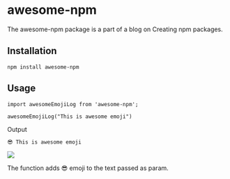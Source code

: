 # awesome-npm

The awesome-npm package is a part of a blog on Creating npm packages.

## Installation

```
npm install awesome-npm
```

## Usage

```
import awesomeEmojiLog from 'awesome-npm';

awesomeEmojiLog("This is awesome emoji")
```

Output

```
😎 This is awesome emoji
```

[![](https://hashnode-blog-cards.souravdey777.vercel.app/api/getHashnodeBlog?url=https://souravdey777.hashnode.dev/til-creating-your-own-npm-package&large=true&theme=dark)](https://souravdey777.hashnode.dev/til-creating-your-own-npm-package)

The function adds 😎 emoji to the text passed as param.
